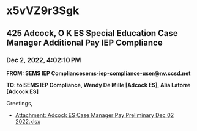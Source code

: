 # x5vVZ9r3Sgk
## 425 Adcock, O K ES Special Education Case Manager Additional Pay IEP Compliance
### Dec 2, 2022, 4:02:10 PM
**FROM: SEMS IEP Compliance<sems-iep-compliance-user@nv.ccsd.net>**

**TO: to SEMS IEP Compliance, Wendy De Mille [Adcock ES], Alia Latorre [Adcock ES]**


Greetings, 





* [Attachment: Adcock ES Case Manager Pay Preliminary Dec 02 2022.xlsx](x5vVZ9r3Sgk-attachment-1.xlsx)
